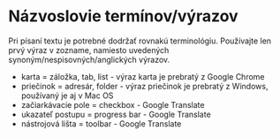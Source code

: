 # Názvoslovie termínov/výrazov

Pri písaní textu je potrebné dodržať rovnakú terminológiu. Používajte len prvý výraz v zozname, namiesto uvedených synoným/nespisovných/anglických výrazov.

- karta = záložka, tab, list - výraz karta je prebratý z Google Chrome
- priečinok = adresár, folder - výraz priečinok je prebratý z Windows, používaný je aj v Mac OS
- začiarkávacie pole = checkbox - Google Translate
- ukazateľ postupu = progress bar - Google Translate
- nástrojová lišta = toolbar - Google Translate